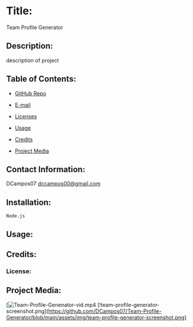 

  # Title:
  Team Profile Generator

  ## Description:
  description of project

  ## Table of Contents:
   * [GitHub Repo](#github)
   
   * [E-mail](#email)
   
   * [Licenses](#licences)
   
   * [Usage](#usage)

   * [Credits](#credits)
   
   * [Project Media](#media)


  ## Contact Information:
  DCampos07 
  dccampos00@gmail.com

  ## Installation:
    Node.js

  ## Usage:
    
  
  ## Credits:
  

  ### License:
  

  ## Project Media:
  [![Team-Profile-Genenator-vid.mp4](https://drive.google.com/file/d/1kGM7ImDnmqmiK4OB04Iwg13RxtQuQ_zJ/view)
  [!team-profile-generator-screenshot.png](https://github.com/DCampos07/Team-Profile-Generator/blob/main/assets/img/team-profile-generator-screenshot.png}
  
